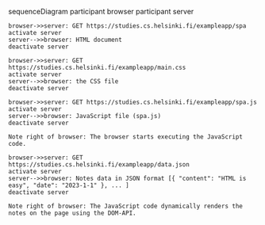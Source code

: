 sequenceDiagram
    participant browser
    participant server

    browser->>server: GET https://studies.cs.helsinki.fi/exampleapp/spa
    activate server
    server-->>browser: HTML document
    deactivate server

    browser->>server: GET https://studies.cs.helsinki.fi/exampleapp/main.css
    activate server
    server-->>browser: the CSS file
    deactivate server

    browser->>server: GET https://studies.cs.helsinki.fi/exampleapp/spa.js
    activate server
    server-->>browser: JavaScript file (spa.js)
    deactivate server

    Note right of browser: The browser starts executing the JavaScript code.

    browser->>server: GET https://studies.cs.helsinki.fi/exampleapp/data.json
    activate server
    server-->>browser: Notes data in JSON format [{ "content": "HTML is easy", "date": "2023-1-1" }, ... ]
    deactivate server

    Note right of browser: The JavaScript code dynamically renders the notes on the page using the DOM-API.
